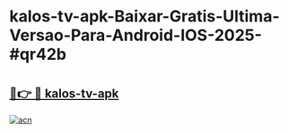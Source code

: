 # kalos-tv-apk-Baixar-Gratis-Ultima-Versao-Para-Android-IOS-2025-#qr42b

# <h2><a href="https://ainizakaria.my?title=kalos-tv-apk&ref=24M">🔗👉 🔴 kalos-tv-apk</a></h2>

[![acn](https://github.com/user-attachments/assets/0f9c940e-d8b0-45ae-aac7-cd30a18b3e1c)](https://ainizakaria.my?title=kalos-tv-apk&ref=24M)

